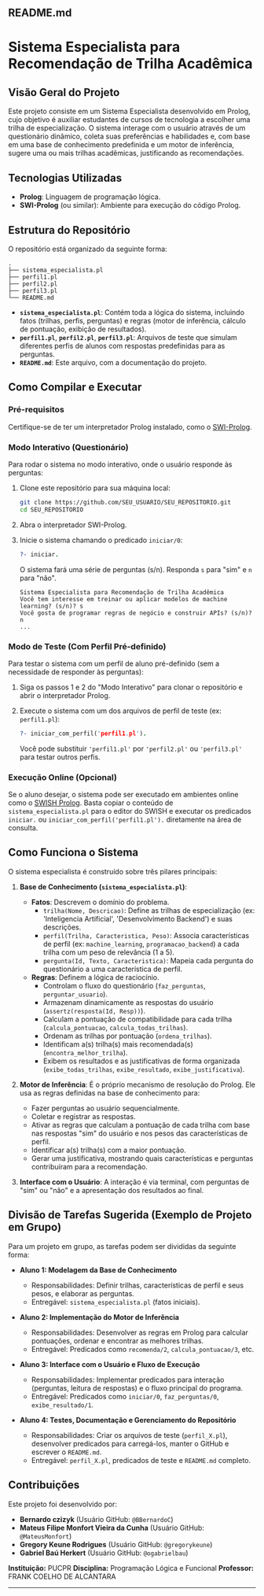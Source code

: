 ## README.md

# Sistema Especialista para Recomendação de Trilha Acadêmica

## Visão Geral do Projeto

Este projeto consiste em um Sistema Especialista desenvolvido em Prolog, cujo objetivo é auxiliar estudantes de cursos de tecnologia a escolher uma trilha de especialização. O sistema interage com o usuário através de um questionário dinâmico, coleta suas preferências e habilidades e, com base em uma base de conhecimento predefinida e um motor de inferência, sugere uma ou mais trilhas acadêmicas, justificando as recomendações.

## Tecnologias Utilizadas

*   **Prolog**: Linguagem de programação lógica.
*   **SWI-Prolog** (ou similar): Ambiente para execução do código Prolog.

## Estrutura do Repositório

O repositório está organizado da seguinte forma:

```
.
├── sistema_especialista.pl
├── perfil1.pl
├── perfil2.pl
├── perfil3.pl
└── README.md
```

*   **`sistema_especialista.pl`**: Contém toda a lógica do sistema, incluindo fatos (trilhas, perfis, perguntas) e regras (motor de inferência, cálculo de pontuação, exibição de resultados).
*   **`perfil1.pl`**, **`perfil2.pl`**, **`perfil3.pl`**: Arquivos de teste que simulam diferentes perfis de alunos com respostas predefinidas para as perguntas.
*   **`README.md`**: Este arquivo, com a documentação do projeto.

## Como Compilar e Executar

### Pré-requisitos

Certifique-se de ter um interpretador Prolog instalado, como o [SWI-Prolog](https://www.swi-prolog.org/download/stable).

### Modo Interativo (Questionário)

Para rodar o sistema no modo interativo, onde o usuário responde às perguntas:

1.  Clone este repositório para sua máquina local:
    ```bash
    git clone https://github.com/SEU_USUARIO/SEU_REPOSITORIO.git
    cd SEU_REPOSITORIO
    ```
2.  Abra o interpretador SWI-Prolog.
3.  Inicie o sistema chamando o predicado `iniciar/0`:
    ```prolog
    ?- iniciar.
    ```
    O sistema fará uma série de perguntas (s/n). Responda `s` para "sim" e `n` para "não".
    
    ```
    Sistema Especialista para Recomendação de Trilha Acadêmica
    Você tem interesse em treinar ou aplicar modelos de machine learning? (s/n)? s
    Você gosta de programar regras de negócio e construir APIs? (s/n)? n
    ...
    ```

### Modo de Teste (Com Perfil Pré-definido)

Para testar o sistema com um perfil de aluno pré-definido (sem a necessidade de responder às perguntas):

1.  Siga os passos 1 e 2 do "Modo Interativo" para clonar o repositório e abrir o interpretador Prolog.

2.  Execute o sistema com um dos arquivos de perfil de teste (ex: `perfil1.pl`):
    ```prolog
    ?- iniciar_com_perfil('perfil1.pl').
    ```
    Você pode substituir `'perfil1.pl'` por `'perfil2.pl'` ou `'perfil3.pl'` para testar outros perfis.

### Execução Online (Opcional)

Se o aluno desejar, o sistema pode ser executado em ambientes online como o [SWISH Prolog](https://swish.swi-prolog.org/). Basta copiar o conteúdo de `sistema_especialista.pl` para o editor do SWISH e executar os predicados `iniciar.` ou `iniciar_com_perfil('perfil1.pl').` diretamente na área de consulta.

## Como Funciona o Sistema

O sistema especialista é construído sobre três pilares principais:

1.  **Base de Conhecimento (`sistema_especialista.pl`)**:
    *   **Fatos**: Descrevem o domínio do problema.
        *   `trilha(Nome, Descricao)`: Define as trilhas de especialização (ex: 'Inteligencia Artificial', 'Desenvolvimento Backend') e suas descrições.
        *   `perfil(Trilha, Caracteristica, Peso)`: Associa características de perfil (ex: `machine_learning`, `programacao_backend`) a cada trilha com um peso de relevância (1 a 5).
        *   `pergunta(Id, Texto, Caracteristica)`: Mapeia cada pergunta do questionário a uma característica de perfil.
    *   **Regras**: Definem a lógica de raciocínio.
        *   Controlam o fluxo do questionário (`faz_perguntas`, `perguntar_usuario`).
        *   Armazenam dinamicamente as respostas do usuário (`assertz(resposta(Id, Resp))`).
        *   Calculam a pontuação de compatibilidade para cada trilha (`calcula_pontuacao`, `calcula_todas_trilhas`).
        *   Ordenam as trilhas por pontuação (`ordena_trilhas`).
        *   Identificam a(s) trilha(s) mais recomendada(s) (`encontra_melhor_trilha`).
        *   Exibem os resultados e as justificativas de forma organizada (`exibe_todas_trilhas`, `exibe_resultado`, `exibe_justificativa`).

2.  **Motor de Inferência**: É o próprio mecanismo de resolução do Prolog. Ele usa as regras definidas na base de conhecimento para:
    *   Fazer perguntas ao usuário sequencialmente.
    *   Coletar e registrar as respostas.
    *   Ativar as regras que calculam a pontuação de cada trilha com base nas respostas "sim" do usuário e nos pesos das características de perfil.
    *   Identificar a(s) trilha(s) com a maior pontuação.
    *   Gerar uma justificativa, mostrando quais características e perguntas contribuíram para a recomendação.

3.  **Interface com o Usuário**: A interação é via terminal, com perguntas de "sim" ou "não" e a apresentação dos resultados ao final.

## Divisão de Tarefas Sugerida (Exemplo de Projeto em Grupo)

Para um projeto em grupo, as tarefas podem ser divididas da seguinte forma:

*   **Aluno 1: Modelagem da Base de Conhecimento**
    *   Responsabilidades: Definir trilhas, características de perfil e seus pesos, e elaborar as perguntas.
    *   Entregável: `sistema_especialista.pl` (fatos iniciais).

*   **Aluno 2: Implementação do Motor de Inferência**
    *   Responsabilidades: Desenvolver as regras em Prolog para calcular pontuações, ordenar e encontrar as melhores trilhas.
    *   Entregável: Predicados como `recomenda/2`, `calcula_pontuacao/3`, etc.

*   **Aluno 3: Interface com o Usuário e Fluxo de Execução**
    *   Responsabilidades: Implementar predicados para interação (perguntas, leitura de respostas) e o fluxo principal do programa.
    *   Entregável: Predicados como `iniciar/0`, `faz_perguntas/0`, `exibe_resultado/1`.

*   **Aluno 4: Testes, Documentação e Gerenciamento do Repositório**
    *   Responsabilidades: Criar os arquivos de teste (`perfil_X.pl`), desenvolver predicados para carregá-los, manter o GitHub e escrever o `README.md`.
    *   Entregável: `perfil_X.pl`, predicados de teste e `README.md` completo.

## Contribuições

Este projeto foi desenvolvido por:

*   **Bernardo czizyk** (Usuário GitHub: `@BBernardoC`)
*   **Mateus Filipe Monfort Vieira da Cunha** (Usuário GitHub: `@MateusMonfort`)
*   **Gregory Keune Rodrigues** (Usuário GitHub: `@gregorykeune`)
*   **Gabriel Baú Herkert** (Usuário GitHub: `@ogabrielbau`)

**Instituição:** PUCPR
**Disciplina:** Programação Lógica e Funcional
**Professor:** FRANK COELHO DE ALCANTARA


---
